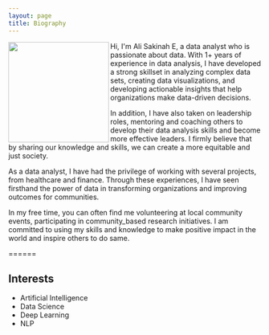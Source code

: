 ```yaml
---
layout: page
title: Biography
---
```


<img src="https://user-images.githubusercontent.com/96656540/228382829-bfb0fc2a-d9da-415f-8cea-ee45311aaf90.jpeg" width="200" height="200" align="left" />

<p>Hi, I'm Ali Sakinah E, a data analyst who is passionate about data. With 1+ years of experience in data analysis, I have developed a strong skillset in analyzing complex data sets, creating data visualizations, and developing actionable insights that help organizations make data-driven decisions.

In addition, I have also taken on leadership roles, mentoring and coaching others to develop their data analysis skills and become more effective leaders. I firmly believe that by sharing our knowledge and skills, we can create a more equitable and just society.

As a data analyst, I have had the privilege of working with several projects, from healthcare and finance.
Through these experiences, I have seen firsthand the power of data in transforming organizations and improving outcomes for communities.

In my free time, you can often find me volunteering at local community events, participating in community_based research initiatives. I am committed to using my skills and knowledge to make positive impact in the world and inspire others to do same.</p> 



======


## Interests
* Artificial Intelligence
* Data Science
* Deep Learning
* NLP

